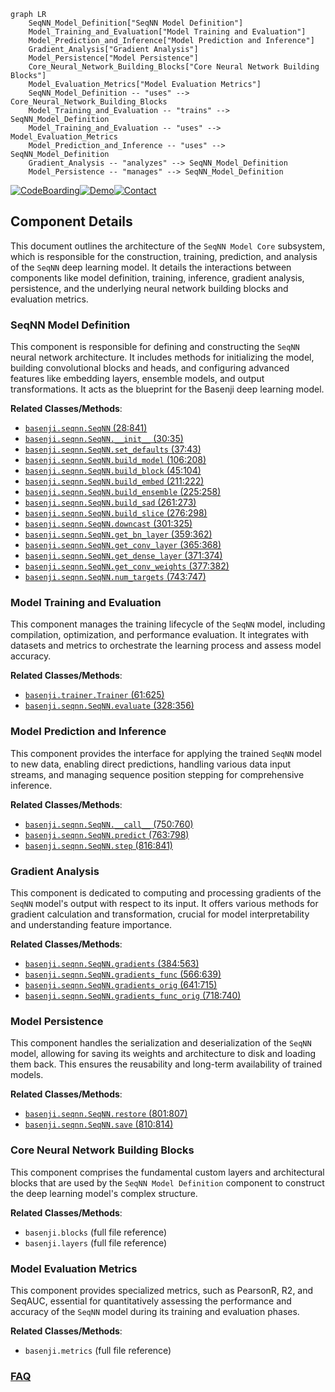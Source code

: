 ```mermaid
graph LR
    SeqNN_Model_Definition["SeqNN Model Definition"]
    Model_Training_and_Evaluation["Model Training and Evaluation"]
    Model_Prediction_and_Inference["Model Prediction and Inference"]
    Gradient_Analysis["Gradient Analysis"]
    Model_Persistence["Model Persistence"]
    Core_Neural_Network_Building_Blocks["Core Neural Network Building Blocks"]
    Model_Evaluation_Metrics["Model Evaluation Metrics"]
    SeqNN_Model_Definition -- "uses" --> Core_Neural_Network_Building_Blocks
    Model_Training_and_Evaluation -- "trains" --> SeqNN_Model_Definition
    Model_Training_and_Evaluation -- "uses" --> Model_Evaluation_Metrics
    Model_Prediction_and_Inference -- "uses" --> SeqNN_Model_Definition
    Gradient_Analysis -- "analyzes" --> SeqNN_Model_Definition
    Model_Persistence -- "manages" --> SeqNN_Model_Definition
```
[![CodeBoarding](https://img.shields.io/badge/Generated%20by-CodeBoarding-9cf?style=flat-square)](https://github.com/CodeBoarding/GeneratedOnBoardings)[![Demo](https://img.shields.io/badge/Try%20our-Demo-blue?style=flat-square)](https://www.codeboarding.org/demo)[![Contact](https://img.shields.io/badge/Contact%20us%20-%20contact@codeboarding.org-lightgrey?style=flat-square)](mailto:contact@codeboarding.org)

## Component Details

This document outlines the architecture of the `SeqNN Model Core` subsystem, which is responsible for the construction, training, prediction, and analysis of the `SeqNN` deep learning model. It details the interactions between components like model definition, training, inference, gradient analysis, persistence, and the underlying neural network building blocks and evaluation metrics.

### SeqNN Model Definition
This component is responsible for defining and constructing the `SeqNN` neural network architecture. It includes methods for initializing the model, building convolutional blocks and heads, and configuring advanced features like embedding layers, ensemble models, and output transformations. It acts as the blueprint for the Basenji deep learning model.


**Related Classes/Methods**:

- <a href="https://github.com/calico/basenji/blob/master/basenji/seqnn.py#L28-L841" target="_blank" rel="noopener noreferrer">`basenji.seqnn.SeqNN` (28:841)</a>
- <a href="https://github.com/calico/basenji/blob/master/basenji/seqnn.py#L30-L35" target="_blank" rel="noopener noreferrer">`basenji.seqnn.SeqNN.__init__` (30:35)</a>
- <a href="https://github.com/calico/basenji/blob/master/basenji/seqnn.py#L37-L43" target="_blank" rel="noopener noreferrer">`basenji.seqnn.SeqNN.set_defaults` (37:43)</a>
- <a href="https://github.com/calico/basenji/blob/master/basenji/seqnn.py#L106-L208" target="_blank" rel="noopener noreferrer">`basenji.seqnn.SeqNN.build_model` (106:208)</a>
- <a href="https://github.com/calico/basenji/blob/master/basenji/seqnn.py#L45-L104" target="_blank" rel="noopener noreferrer">`basenji.seqnn.SeqNN.build_block` (45:104)</a>
- <a href="https://github.com/calico/basenji/blob/master/basenji/seqnn.py#L211-L222" target="_blank" rel="noopener noreferrer">`basenji.seqnn.SeqNN.build_embed` (211:222)</a>
- <a href="https://github.com/calico/basenji/blob/master/basenji/seqnn.py#L225-L258" target="_blank" rel="noopener noreferrer">`basenji.seqnn.SeqNN.build_ensemble` (225:258)</a>
- <a href="https://github.com/calico/basenji/blob/master/basenji/seqnn.py#L261-L273" target="_blank" rel="noopener noreferrer">`basenji.seqnn.SeqNN.build_sad` (261:273)</a>
- <a href="https://github.com/calico/basenji/blob/master/basenji/seqnn.py#L276-L298" target="_blank" rel="noopener noreferrer">`basenji.seqnn.SeqNN.build_slice` (276:298)</a>
- <a href="https://github.com/calico/basenji/blob/master/basenji/seqnn.py#L301-L325" target="_blank" rel="noopener noreferrer">`basenji.seqnn.SeqNN.downcast` (301:325)</a>
- <a href="https://github.com/calico/basenji/blob/master/basenji/seqnn.py#L359-L362" target="_blank" rel="noopener noreferrer">`basenji.seqnn.SeqNN.get_bn_layer` (359:362)</a>
- <a href="https://github.com/calico/basenji/blob/master/basenji/seqnn.py#L365-L368" target="_blank" rel="noopener noreferrer">`basenji.seqnn.SeqNN.get_conv_layer` (365:368)</a>
- <a href="https://github.com/calico/basenji/blob/master/basenji/seqnn.py#L371-L374" target="_blank" rel="noopener noreferrer">`basenji.seqnn.SeqNN.get_dense_layer` (371:374)</a>
- <a href="https://github.com/calico/basenji/blob/master/basenji/seqnn.py#L377-L382" target="_blank" rel="noopener noreferrer">`basenji.seqnn.SeqNN.get_conv_weights` (377:382)</a>
- <a href="https://github.com/calico/basenji/blob/master/basenji/seqnn.py#L743-L747" target="_blank" rel="noopener noreferrer">`basenji.seqnn.SeqNN.num_targets` (743:747)</a>


### Model Training and Evaluation
This component manages the training lifecycle of the `SeqNN` model, including compilation, optimization, and performance evaluation. It integrates with datasets and metrics to orchestrate the learning process and assess model accuracy.


**Related Classes/Methods**:

- <a href="https://github.com/calico/basenji/blob/master/basenji/trainer.py#L61-L625" target="_blank" rel="noopener noreferrer">`basenji.trainer.Trainer` (61:625)</a>
- <a href="https://github.com/calico/basenji/blob/master/basenji/seqnn.py#L328-L356" target="_blank" rel="noopener noreferrer">`basenji.seqnn.SeqNN.evaluate` (328:356)</a>


### Model Prediction and Inference
This component provides the interface for applying the trained `SeqNN` model to new data, enabling direct predictions, handling various data input streams, and managing sequence position stepping for comprehensive inference.


**Related Classes/Methods**:

- <a href="https://github.com/calico/basenji/blob/master/basenji/seqnn.py#L750-L760" target="_blank" rel="noopener noreferrer">`basenji.seqnn.SeqNN.__call__` (750:760)</a>
- <a href="https://github.com/calico/basenji/blob/master/basenji/seqnn.py#L763-L798" target="_blank" rel="noopener noreferrer">`basenji.seqnn.SeqNN.predict` (763:798)</a>
- <a href="https://github.com/calico/basenji/blob/master/basenji/seqnn.py#L816-L841" target="_blank" rel="noopener noreferrer">`basenji.seqnn.SeqNN.step` (816:841)</a>


### Gradient Analysis
This component is dedicated to computing and processing gradients of the `SeqNN` model's output with respect to its input. It offers various methods for gradient calculation and transformation, crucial for model interpretability and understanding feature importance.


**Related Classes/Methods**:

- <a href="https://github.com/calico/basenji/blob/master/basenji/seqnn.py#L384-L563" target="_blank" rel="noopener noreferrer">`basenji.seqnn.SeqNN.gradients` (384:563)</a>
- <a href="https://github.com/calico/basenji/blob/master/basenji/seqnn.py#L566-L639" target="_blank" rel="noopener noreferrer">`basenji.seqnn.SeqNN.gradients_func` (566:639)</a>
- <a href="https://github.com/calico/basenji/blob/master/basenji/seqnn.py#L641-L715" target="_blank" rel="noopener noreferrer">`basenji.seqnn.SeqNN.gradients_orig` (641:715)</a>
- <a href="https://github.com/calico/basenji/blob/master/basenji/seqnn.py#L718-L740" target="_blank" rel="noopener noreferrer">`basenji.seqnn.SeqNN.gradients_func_orig` (718:740)</a>


### Model Persistence
This component handles the serialization and deserialization of the `SeqNN` model, allowing for saving its weights and architecture to disk and loading them back. This ensures the reusability and long-term availability of trained models.


**Related Classes/Methods**:

- <a href="https://github.com/calico/basenji/blob/master/basenji/seqnn.py#L801-L807" target="_blank" rel="noopener noreferrer">`basenji.seqnn.SeqNN.restore` (801:807)</a>
- <a href="https://github.com/calico/basenji/blob/master/basenji/seqnn.py#L810-L814" target="_blank" rel="noopener noreferrer">`basenji.seqnn.SeqNN.save` (810:814)</a>


### Core Neural Network Building Blocks
This component comprises the fundamental custom layers and architectural blocks that are used by the `SeqNN Model Definition` component to construct the deep learning model's complex structure.


**Related Classes/Methods**:

- `basenji.blocks` (full file reference)
- `basenji.layers` (full file reference)


### Model Evaluation Metrics
This component provides specialized metrics, such as PearsonR, R2, and SeqAUC, essential for quantitatively assessing the performance and accuracy of the `SeqNN` model during its training and evaluation phases.


**Related Classes/Methods**:

- `basenji.metrics` (full file reference)




### [FAQ](https://github.com/CodeBoarding/GeneratedOnBoardings/tree/main?tab=readme-ov-file#faq)